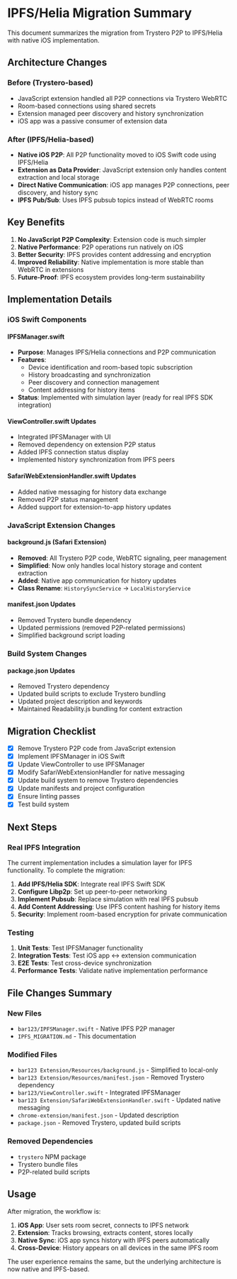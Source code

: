 # IPFS/Helia Migration Summary

This document summarizes the migration from Trystero P2P to IPFS/Helia with native iOS implementation.

## Architecture Changes

### Before (Trystero-based)
- JavaScript extension handled all P2P connections via Trystero WebRTC
- Room-based connections using shared secrets
- Extension managed peer discovery and history synchronization
- iOS app was a passive consumer of extension data

### After (IPFS/Helia-based)
- **Native iOS P2P**: All P2P functionality moved to iOS Swift code using IPFS/Helia
- **Extension as Data Provider**: JavaScript extension only handles content extraction and local storage
- **Direct Native Communication**: iOS app manages P2P connections, peer discovery, and history sync
- **IPFS Pub/Sub**: Uses IPFS pubsub topics instead of WebRTC rooms

## Key Benefits

1. **No JavaScript P2P Complexity**: Extension code is much simpler
2. **Native Performance**: P2P operations run natively on iOS
3. **Better Security**: IPFS provides content addressing and encryption
4. **Improved Reliability**: Native implementation is more stable than WebRTC in extensions
5. **Future-Proof**: IPFS ecosystem provides long-term sustainability

## Implementation Details

### iOS Swift Components

#### IPFSManager.swift
- **Purpose**: Manages IPFS/Helia connections and P2P communication
- **Features**: 
  - Device identification and room-based topic subscription
  - History broadcasting and synchronization
  - Peer discovery and connection management
  - Content addressing for history items
- **Status**: Implemented with simulation layer (ready for real IPFS SDK integration)

#### ViewController.swift Updates
- Integrated IPFSManager with UI
- Removed dependency on extension P2P status
- Added IPFS connection status display
- Implemented history synchronization from IPFS peers

#### SafariWebExtensionHandler.swift Updates
- Added native messaging for history data exchange
- Removed P2P status management
- Added support for extension-to-app history updates

### JavaScript Extension Changes

#### background.js (Safari Extension)
- **Removed**: All Trystero P2P code, WebRTC signaling, peer management
- **Simplified**: Now only handles local history storage and content extraction
- **Added**: Native app communication for history updates
- **Class Rename**: `HistorySyncService` → `LocalHistoryService`

#### manifest.json Updates
- Removed Trystero bundle dependency
- Updated permissions (removed P2P-related permissions)
- Simplified background script loading

### Build System Changes

#### package.json Updates
- Removed Trystero dependency
- Updated build scripts to exclude Trystero bundling
- Updated project description and keywords
- Maintained Readability.js bundling for content extraction

## Migration Checklist

- [x] Remove Trystero P2P code from JavaScript extension
- [x] Implement IPFSManager in iOS Swift
- [x] Update ViewController to use IPFSManager
- [x] Modify SafariWebExtensionHandler for native messaging
- [x] Update build system to remove Trystero dependencies
- [x] Update manifests and project configuration
- [x] Ensure linting passes
- [x] Test build system

## Next Steps

### Real IPFS Integration
The current implementation includes a simulation layer for IPFS functionality. To complete the migration:

1. **Add IPFS/Helia SDK**: Integrate real IPFS Swift SDK
2. **Configure Libp2p**: Set up peer-to-peer networking
3. **Implement Pubsub**: Replace simulation with real IPFS pubsub
4. **Add Content Addressing**: Use IPFS content hashing for history items
5. **Security**: Implement room-based encryption for private communication

### Testing
1. **Unit Tests**: Test IPFSManager functionality
2. **Integration Tests**: Test iOS app ↔ extension communication
3. **E2E Tests**: Test cross-device synchronization
4. **Performance Tests**: Validate native implementation performance

## File Changes Summary

### New Files
- `bar123/IPFSManager.swift` - Native IPFS P2P manager
- `IPFS_MIGRATION.md` - This documentation

### Modified Files
- `bar123 Extension/Resources/background.js` - Simplified to local-only
- `bar123 Extension/Resources/manifest.json` - Removed Trystero dependency
- `bar123/ViewController.swift` - Integrated IPFSManager
- `bar123 Extension/SafariWebExtensionHandler.swift` - Updated native messaging
- `chrome-extension/manifest.json` - Updated description
- `package.json` - Removed Trystero, updated build scripts

### Removed Dependencies
- `trystero` NPM package
- Trystero bundle files
- P2P-related build scripts

## Usage

After migration, the workflow is:

1. **iOS App**: User sets room secret, connects to IPFS network
2. **Extension**: Tracks browsing, extracts content, stores locally
3. **Native Sync**: iOS app syncs history with IPFS peers automatically
4. **Cross-Device**: History appears on all devices in the same IPFS room

The user experience remains the same, but the underlying architecture is now native and IPFS-based.
